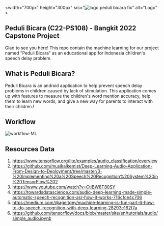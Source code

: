 
 <width="700px" height="300px" src="![logo peduli bicara fix](https://user-images.githubusercontent.com/92667081/172021715-85f27c39-2884-4f17-bfcb-23bae0d8482b.png)" alt="Logo" ></a>
## Peduli Bicara (C22-PS108) - Bangkit 2022 Capstone Project
Glad to see you here! This repo contain the machine learning for our project named "Peduli Bicara" as an educational app for Indonesia children's speech delay problem. 

## What is Peduli Bicara?
Peduli Bicara is an android application to help prevent speech delay problems in children caused by lack of stimulation.
This application comes up with features to measure the children's word mention accuracy, help them to learn new words, and give a new way for parents to interact with their children.!

## Workflow
![workflow-ML](https://user-images.githubusercontent.com/92667081/172021435-c2ebafa9-0714-4d52-a47b-5a16b9591d70.jpg)



## Resources Data
1. https://www.tensorflow.org/lite/examples/audio_classification/overview
2. https://github.com/musikalkemist/Deep-Learning-Audio-Application-From-Design-to-Deployment/tree/master/3-%20Implementing%20a%20Speech%20Recognition%20System%20in%20TensorFlow%202
3. https://www.youtube.com/watch?v=CtiBW8T80SY
4. https://towardsdatascience.com/audio-deep-learning-made-simple-automatic-speech-recognition-asr-how-it-works-716cfce4c706
5. https://medium.com/@ageitgey/machine-learning-is-fun-part-6-how-to-do-speech-recognition-with-deep-learning-28293c162f7a
6. https://github.com/tensorflow/docs/blob/master/site/en/tutorials/audio/simple_audio.ipynb
